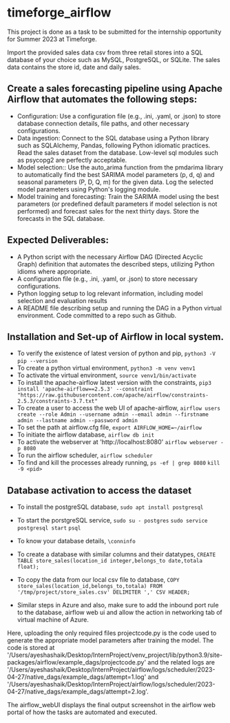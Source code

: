# timeforge_airflow

This project is done as a task to be submitted for the internship opportunity for Summer 2023 at Timeforge.

Import the provided sales data csv from three retail stores into a SQL database of your choice such as MySQL, PostgreSQL, or SQLite. The sales data contains the store id, date and daily sales.

## Create a sales forecasting pipeline using Apache Airflow that automates the following steps:

* Configuration: Use a configuration file (e.g., .ini, .yaml, or .json) to store database connection details, file paths, and other necessary configurations.
*  Data ingestion: Connect to the SQL database using a Python library such as SQLAlchemy, Pandas, following Python idiomatic practices. Read the sales dataset from the database. Low-level sql modules such as psycopg2 are perfectly acceptable.
* Model selection:: Use the auto_arima function from the pmdarima library to automatically find the best SARIMA model parameters (p, d, q) and seasonal parameters (P, D, Q, m) for the given data. Log the selected model parameters using Python's logging module.
* Model training and forecasting: Train the SARIMA model using the best parameters (or predefined default parameters if model selection is not performed) and forecast sales for the next thirty days. Store the forecasts in the SQL database.

## Expected Deliverables:
* A Python script with the necessary Airflow DAG (Directed Acyclic Graph) definition that automates the described steps, utilizing Python idioms where appropriate. 
* A configuration file (e.g., .ini, .yaml, or .json) to store necessary configurations.
* Python logging setup to log relevant information, including model selection and evaluation results
* A README file describing setup and running the DAG in a Python virtual environment. Code committed to a repo such as Github.

## Installation and Set-up of Airflow in local system.
* To verify the existence of latest version of python and pip,
``` python3 -V ```
``` pip --version ```
* To create a python virtual environment,
``` python3 -m venv venv1 ```
* To activate the virtual environment,
``` source venv1/bin/activate ```
* To install the apache-airflow latest version with the constraints,
``` pip3 install 'apache-airflow==2.5.3' --constraint "https://raw.githubusercontent.com/apache/airflow/constraints-2.5.3/constraints-3.7.txt" ```
* To create a user to access the web UI of apache-airflow,
``` airflow users  create --role Admin --username admin --email admin --firstname admin --lastname admin --password admin ```
* To set the path at airflow.cfg file,
``` export AIRFLOW_HOME=~/airflow ```
* To initiate the airflow database,
``` airflow db init ```
* To activate the webserver at 'http://localhost:8080'
``` airflow webserver -p 8080 ```
* To run the airflow scheduler,
``` airflow scheduler ```
* To find and kill the processes already running,
``` ps -ef | grep 8080 ```
```kill -9 <pid> ```
## Database activation to access the dataset
* To install the postgreSQL database,
``` sudo apt install postgresql ```
* To start the porstgreSQL service,
``` sudo su - postgres ```
``` sudo service postgresql start ```
``` psql ```
* To know your database details,
``` \conninfo ```
* To create a database with similar columns and their datatypes,
``` CREATE TABLE store_sales(location_id integer,belongs_to date,totala float); ```
* To copy the data from our local csv file to database,
``` COPY store_sales(location_id,belongs_to,totala) FROM '/tmp/project/store_sales.csv' DELIMITER ',' CSV HEADER; ```

* Similar steps in Azure and also, make sure to add the inbound port rule to the database, airflow web ui and allow the action in networking tab of virtual machine of Azure.

Here, uploading the only required files projectcode.py is the code used to generate the appropriate model parameters after training the model. The code is stored at '/Users/ayeshashaik/Desktop/InternProject/venv_project/lib/python3.9/site-packages/airflow/example_dags/projectcode.py' and the related logs are '/Users/ayeshashaik/Desktop/InternProject/airflow/logs/scheduler/2023-04-27/native_dags/example_dags/attempt=1.log' and '/Users/ayeshashaik/Desktop/InternProject/airflow/logs/scheduler/2023-04-27/native_dags/example_dags/attempt=2.log'.

The airflow_webUI displays the final output screenshot in the airflow web portal of how the tasks are automated and executed.

